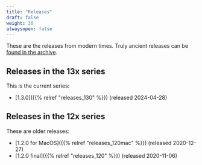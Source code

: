 ```yaml
---
title: "Releases"
draft: false
weight: 30
alwaysopen: false
---
```


These are the releases from modern times. Truly ancient releases can be [found in the archive](http://files.jwp.se/archive/).

## Releases in the 13x series

This is the current series:

* [1.3.0]({{% relref "releases_130" %}}) (released 2024-04-28)

## Releases in the 12x series

These are older releases:

* [1.2.0 for MacOS]({{% relref "releases_120mac" %}}) (released 2020-12-27)
* [1.2.0 final]({{% relref "releases_120" %}}) (released 2020-11-06)


